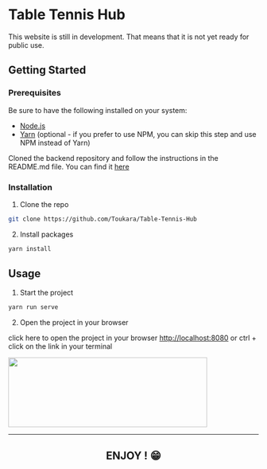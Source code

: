 # Table Tennis Hub

This website is still in development. That means that it is not yet ready for public use.

<!-- GETTING STARTED -->

## Getting Started

### Prerequisites

Be sure to have the following installed on your system:

- [Node.js](https://nodejs.org/en/)
- [Yarn](https://yarnpkg.com/) (optional - if you prefer to use NPM, you can skip this step and use NPM instead of Yarn)

Cloned the backend repository and follow the instructions in the README.md file. You can find it [here](https://github.com/Toukara/TT-Scrapping)

### Installation

1. Clone the repo

```sh
git clone https://github.com/Toukara/Table-Tennis-Hub
```

2. Install packages

```sh
yarn install
```

## Usage

1. Start the project

```sh
yarn run serve
```

2. Open the project in your browser

click here to open the project in your browser [http://localhost:8080](http://localhost:8080)
or ctrl + click on the link in your terminal

<img src="https://cdn.discordapp.com/attachments/824012389405556786/1067499770496700456/Ab7YnLNcVwpLAAAAAElFTkSuQmCC.png" width="400" height="140"/>

---

## <p align="center"> <b> ENJOY ! 😁 </b> </p>

